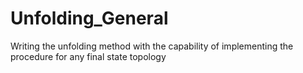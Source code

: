 # Unfolding_General
Writing the unfolding method with the capability of implementing the procedure for any final state topology
